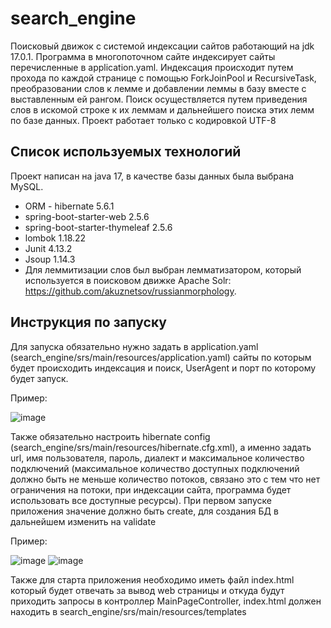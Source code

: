 # search_engine
Поисковый движок с системой индексации сайтов работающий на jdk 17.0.1. Программа в многопоточном сайте индексирует сайты перечисленные в application.yaml. 
Индексация происходит путем прохода по каждой странице с помощью ForkJoinPool и RecursiveTask, преобразовании слов к лемме и добавлении леммы в базу вместе с выставленным ей рангом.
Поиск осуществляется путем приведения слов в искомой строке к их леммам и дальнейшего поиска этих лемм по базе данных.
Проект работает только с кодировкой UTF-8
## Список используемых технологий ##
Проект написан на java 17, в качестве базы данных была выбрана MySQL.
* ORM - hibernate 5.6.1
* spring-boot-starter-web 2.5.6
* spring-boot-starter-thymeleaf 2.5.6
* lombok 1.18.22
* Junit 4.13.2
* Jsoup 1.14.3
* Для леммитизации слов был выбран лемматизатором, который используется в поисковом движке
Apache Solr: https://github.com/akuznetsov/russianmorphology.
## Инструкция по запуску ##
Для запуска обязательно нужно задать в application.yaml (search_engine/srs/main/resources/application.yaml) сайты по которым будет происходить индексация и поиск, UserAgent и порт по которому будет запуск.

Пример:

![image](https://user-images.githubusercontent.com/46792824/172185185-6c717b92-e60a-4f65-b492-0bd3d28f0779.png)

Также обязательно настроить hibernate config (search_engine/srs/main/resources/hibernate.cfg.xml), а именно задать url, имя пользователя, пароль, диалект и максимальное количество подключений 
(максимальное количество доступных подключений должно быть не меньше количество потоков, связано это с тем что нет ограничения на потоки, при индексации сайта, программа будет использовать все доступные ресурсы). При первом запуске приложения значение <property name="hbm2ddl.auto"> должно быть create, для создания БД в дальнейшем изменить на validate

Пример:

![image](https://user-images.githubusercontent.com/46792824/172186321-c0d39636-1d37-4046-a912-68eed5214b2e.png)
  ![image](https://user-images.githubusercontent.com/46792824/172190126-6aededa5-f06c-486a-96f6-b2188ce2f4de.png)


Также для старта приложения необходимо иметь файл index.html который будет отвечать за вывод web страницы и откуда будут приходить запросы в контроллер MainPageController,
index.html должен находить в search_engine/srs/main/resources/templates
